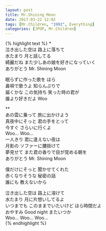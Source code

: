 ```yaml
---
layout: post
title: Mr.Shining Moon
date: 2017-03-22 12:02
tags: [Mr.Children, "1992", Everything]
categories: [JPOP, Mr.Children]
---
```


{% highlight text %}
*  
泣き出した空は 路上に落ちて  
水たまり 月と話してる  
綺麗だね また少しあの娘を好きになっていく  
ありがとう Mr. Shining Moon  

眠らずに作った歌を ほら  
鼻唄で歌うよ 知らんぷりで  
届くかな この気持ち 笑った時の君が  
誰より好きだよ Woo  


**  
あの雲に乗って 旅に出かけよう  
真夜中にそっと 君の手をとって  
今すぐ さらいに行くよ  
Woo… Woo…  
一人きり 君に逢えない夜は  
月影の ソファーに腰掛けて  
夢見せて また君の香りで目が覚める朝を  
ありがとう Mr. Shining Moon  

僕だけにそっと 聞かせてくれた  
赤くなりそうな 秘密の話  
誰にも 教えないから  

泣き出した空は 路上に溶けて  
水たまり 月に片想いしてるよ  
いつまでも このままでいたいけど ほら時間だよ  
おやすみ Good night またいつか  
Woo… Woo… Woo…  
{% endhighlight %}
